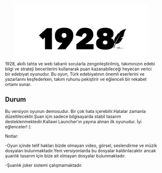 <p align="center" style="height:175px">
<img src="https://raw.githubusercontent.com/kallawi/Launcher-G-ncellemeleri/refs/heads/guncel/1928siyah.png" alt="Logo" width=440 height=230>
</p>

1928, akıllı tahta ve web tabanlı sorularla zenginleştirilmiş, takımınızın edebi bilgi ve strateji becerilerini kullanarak puan kazanabileceği heyecan verici bir edebiyat oyunudur. Bu oyun, Türk edebiyatının önemli eserlerini ve yazarlarını keşfederken, takım ruhunu pekiştirir ve eğlenceli bir rekabet ortamı sunar.


## Durum

Bu versiyon oyunun demosudur.
Bir çok hata içerebilir.Hatalar zamanla düzeltilecektir.Şuan için sadece bilgisayarda stabil tasarım desteklenmektedir.Kallawi Launcher'ın yayına alınan ilk oyunudur. İyi eğlenceler! (:

Notlar:

-Oyun içinde telif hakları bizde olmayan video, görsel, seslendirme ve müzik dosyaları bulunmaktadır.Yeni versiyonlarda bu dosyalar kaldırılacaktır ancak şuanlık tasarım için bize ait olmayan dosyalar bulunmaktadır.

-Şuanlık joker sistemi çalışmamaktadır.